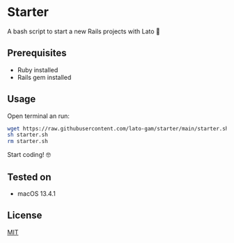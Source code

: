 # Starter

A bash script to start a new Rails projects with Lato 🚀

## Prerequisites

- Ruby installed
- Rails gem installed

## Usage

Open terminal an run:

```bash
wget https://raw.githubusercontent.com/lato-gam/starter/main/starter.sh
sh starter.sh
rm starter.sh
```

Start coding! 🤓

## Tested on

- macOS 13.4.1

## License

[MIT](https://choosealicense.com/licenses/mit/)

